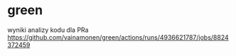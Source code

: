 # green
wyniki analizy kodu dla PRa https://github.com/vainamonen/green/actions/runs/4936621787/jobs/8824372459
